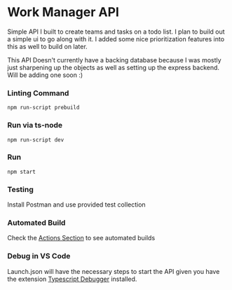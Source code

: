 # Work Manager API
Simple API I built to create teams and tasks on a todo list. I plan to build out a simple ui to go along with it. I added some nice prioritization features into this as well to build on later.

This API Doesn't currently have a backing database because I was mostly just sharpening up the objects as well as setting up the express backend. Will be adding one soon :)

### Linting Command
```npm run-script prebuild```

### Run via ts-node
```npm run-script dev```

### Run
```npm start```

### Testing
Install Postman and use provided test collection

### Automated Build
Check the [Actions Section](https://github.com/AlexisDeReyes/workmanagerAPI/actions) to see automated builds

### Debug in VS Code
Launch.json will have the necessary steps to start the API given you have the extension [Typescript Debugger](https://marketplace.visualstudio.com/items?itemName=kakumei.ts-debug) installed.